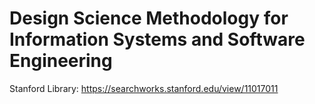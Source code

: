<!--

This source file is part of the Stanford Biodesign Digital Health Group organization

SPDX-FileCopyrightText: 2023 Stanford University and the project authors (see CONTRIBUTORS.md)

SPDX-License-Identifier: MIT

-->

# Design Science Methodology for Information Systems and Software Engineering

Stanford Library: https://searchworks.stanford.edu/view/11017011
